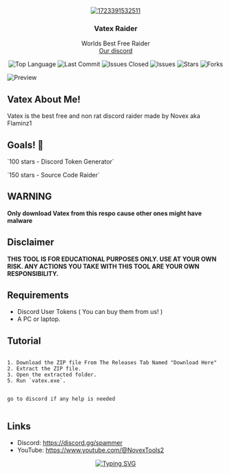 <p align="center">
  <a href="https://github.com/Flaminz1/VatexRaider">
    <a href="https://ibb.co/QpsnpBD"><img src="https://i.ibb.co/QpsnpBD/1723391532511.png" alt="1723391532511" border="0"></a>
  </a>
  <h3 align="center">Vatex Raider</h3>
  <p align="center">
    Worlds Best Free Raider
    <br/>
    <a href="https://discord.gg/spammer">Our discord</a>
  </p>
</p>



<p align="center">
  <img src="https://img.shields.io/github/languages/top/Flaminz1/VatexRaider" alt="Top Language">
  <img src="https://img.shields.io/github/last-commit/Flaminz1/VatexRaider" alt="Last Commit">
  <img src="https://img.shields.io/github/issues-closed/Flaminz1/VatexRaider" alt="Issues Closed">
  <img src="https://img.shields.io/github/issues/Flaminz1/VatexRaider" alt="Issues">
  <img src="https://img.shields.io/github/stars/Flaminz1/VatexRaider" alt="Stars">
  <img src="https://img.shields.io/github/forks/Flaminz1/VatexRaider" alt="Forks">
</p>
<p><img src="https://i.ibb.co/xjPCMNc/Capture.png" alt="Preview"></p>

<h2 id="about">Vatex About Me!</h2>
<p>Vatex is the best free and non rat discord raider made by Novex aka Flaminz1</p>

<h2 id="about">Goals! 🙌</h2>
<p>`100 stars - Discord Token Generator`</p>
<p>`150 stars - Source Code Raider`</p>

<h2>WARNING</h2>
<p><strong>Only download Vatex from this respo cause other ones might have malware</strong></p>

<h2>Disclaimer</h2>
<p><strong>THIS TOOL IS FOR EDUCATIONAL PURPOSES ONLY. USE AT YOUR OWN RISK. ANY ACTIONS YOU TAKE WITH THIS TOOL ARE YOUR OWN RESPONSIBILITY.</strong></p>

<h2>Requirements</h2>
<ul>
  <li>Discord User Tokens ( You can buy them from us! )</li>
  <li>A PC or laptop.</li>
</ul>

<h2>Tutorial</h2>
<pre><code>
1. Download the ZIP file From The Releases Tab Named "Download Here"
2. Extract the ZIP file.
3. Open the extracted folder.
5. Run `vatex.exe`.

go to discord if any help is needed
</code></pre>



<h2>Links</h2>
<ul>
  <li>Discord: <a href="https://discord.gg/spammer">https://discord.gg/spammer</a></li>
  <li>YouTube: <a href="https://www.youtube.com/@NovexTools2">https://www.youtube.com/@NovexTools2</a></li>
</ul>



<p align="center">
<a href="https://git.io/typing-svg"><img src="https://readme-typing-svg.demolab.com?font=Fira+Code&pause=1000&color=2CF700&width=435&lines=Vatex+Raider;Best+Free+Tool;Made+by+Novex+aka+Flaminz1" alt="Typing SVG" /></a>
</p>
